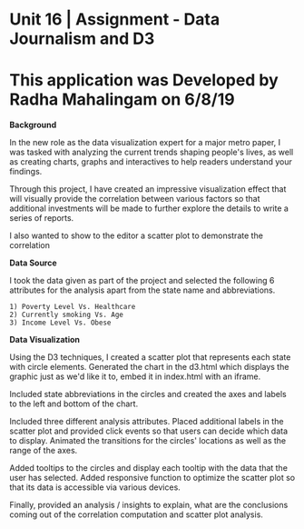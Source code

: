 # Unit 16 | Assignment - Data Journalism and D3

# This application was Developed by Radha Mahalingam on 6/8/19

**Background**

In the new role as the data visualization expert for a major metro paper, I was tasked with analyzing the current trends shaping people's lives, as well as creating charts, graphs and interactives to help readers understand your findings.

Through this project, I have created an impressive visualization effect that will visually provide the 
correlation between various factors so that additional investments will be made to further explore the
details to write a series of reports.

I also wanted to show to the editor a scatter plot to demonstrate the correlation

**Data Source**

I took the data given as part of the project and selected the following 6 attributes for the analysis 
apart from the state name and abbreviations.

    1) Poverty Level Vs. Healthcare
    2) Currently smoking Vs. Age
    3) Income Level Vs. Obese

**Data Visualization**

Using the D3 techniques, I created a scatter plot that represents each state with circle elements. Generated the chart in the d3.html which displays the graphic just as we'd like it to, embed it in index.html with an iframe.

Included state abbreviations in the circles and created the axes and labels to the left and bottom of the chart.

Included three different analysis attributes. Placed additional labels in the scatter plot and provided click events so that users can decide which data to display. Animated the transitions for the circles' locations as well as the range of the axes.

Added tooltips to the circles and display each tooltip with the data that the user has selected. Added responsive function to optimize the scatter plot so that its data is accessible via various devices.

Finally, provided an analysis / insights to explain, what are the conclusions coming out of the correlation
computation and scatter plot analysis.
